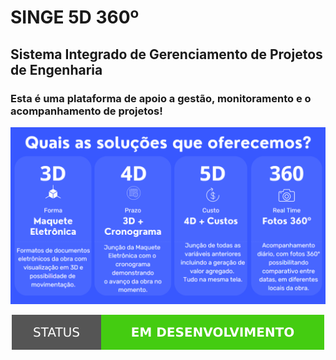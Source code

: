 # SINGE 5D 360º 
## Sistema Integrado de Gerenciamento de Projetos de Engenharia
### Esta é uma plataforma de apoio a gestão, monitoramento e o acompanhamento de projetos!

<img src="Solucoes.png"> 

<p align="center"> <img src="v1.svg"> </p>
